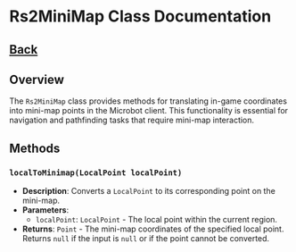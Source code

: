 # Rs2MiniMap Class Documentation
## [Back](development.md)
## Overview
The `Rs2MiniMap` class provides methods for translating in-game coordinates into mini-map points in the Microbot client. This functionality is essential for navigation and pathfinding tasks that require mini-map interaction.

## Methods

### `localToMinimap(LocalPoint localPoint)`
- **Description**: Converts a `LocalPoint` to its corresponding point on the mini-map.
- **Parameters**:
    - `localPoint`: `LocalPoint` - The local point within the current region.
- **Returns**: `Point` - The mini-map coordinates of the specified local point. Returns `null` if the input is `null` or if the point cannot be converted.

